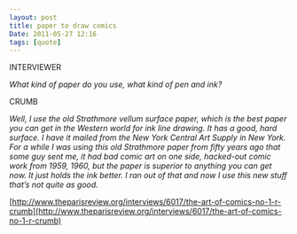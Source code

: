 ```yaml
---
layout: post
title: paper to draw comics
Date: 2011-05-27 12:16
tags: [quote]
---
```

 

INTERVIEWER

_What kind of paper do you use, what kind of pen and ink?_

CRUMB

_Well, I use the old Strathmore vellum surface paper, which is the best paper
you can get in the Western world for ink line drawing. It has a good, hard
surface. I have it mailed from the New York Central Art Supply in New York.
For a while I was using this old Strathmore paper from fifty years ago that
some guy sent me, it had bad comic art on one side, hacked-out comic work from
1959, 1960, but the paper is superior to anything you can get now. It just
holds the ink better. I ran out of that and now I use this new stuff that’s
not quite as good._

[http://www.theparisreview.org/interviews/6017/the-art-of-comics-no-1-r-crumb](http://www.theparisreview.org/interviews/6017/the-art-of-comics-no-1-r-crumb)
